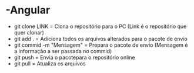 # -Angular

- git clone LINK = Clona o repositório para o PC (Link é o repositório que quer clonar)
- git add . = Adiciona todos os arquivos alterados para o pacote de envio
- git commid -m "Mensagem" = Prepara o pacote de envio (Mensagem é a informação a ser passada no commid)
- git push = Envia o pacotepara o repositório online 
- git pull = Atualiza os arquivos

